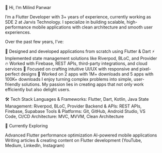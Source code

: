👋 Hi, I’m Milind Panwar

I’m a Flutter Developer with 3+ years of experience, currently working as SDE 2 at Jarvis Technology. I specialize in building scalable, high-performance mobile applications with clean architecture and smooth user experiences.

Over the past few years, I’ve:

📱 Designed and developed applications from scratch using Flutter & Dart
⚡ Implemented state management solutions like Riverpod, BLoC, and Provider
🔥 Worked with Firebase, REST APIs, third-party integrations, and cloud services
🎨 Focused on crafting intuitive UI/UX with responsive and pixel-perfect designs
🚀 Worked on 2 apps with 1M+ downloads and 5 apps with 100K+ downloads
I enjoy turning complex problems into simple, user-friendly solutions. My passion lies in creating apps that not only work efficiently but also delight users.

🛠️ Tech Stack
Languages & Frameworks: Flutter, Dart, Kotlin, Java
State Management: Riverpod, BLoC, Provider
Backend & APIs: REST APIs, Firebase, Supabase
Tools & Platforms: Git, GitHub, Android Studio, VS Code, CI/CD
Architecture: MVC, MVVM, Clean Architecture

🌱 Currently Exploring

Advanced Flutter performance optimization
AI-powered mobile applications
Writing articles & creating content on Flutter development (YouTube, Medium, LinkedIn, Instagram)

